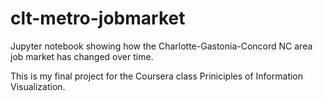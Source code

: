 # clt-metro-jobmarket
Jupyter notebook showing how the Charlotte-Gastonia-Concord NC area job market has changed over time.

This is my final project for the Coursera class Priniciples of Information Visualization.
